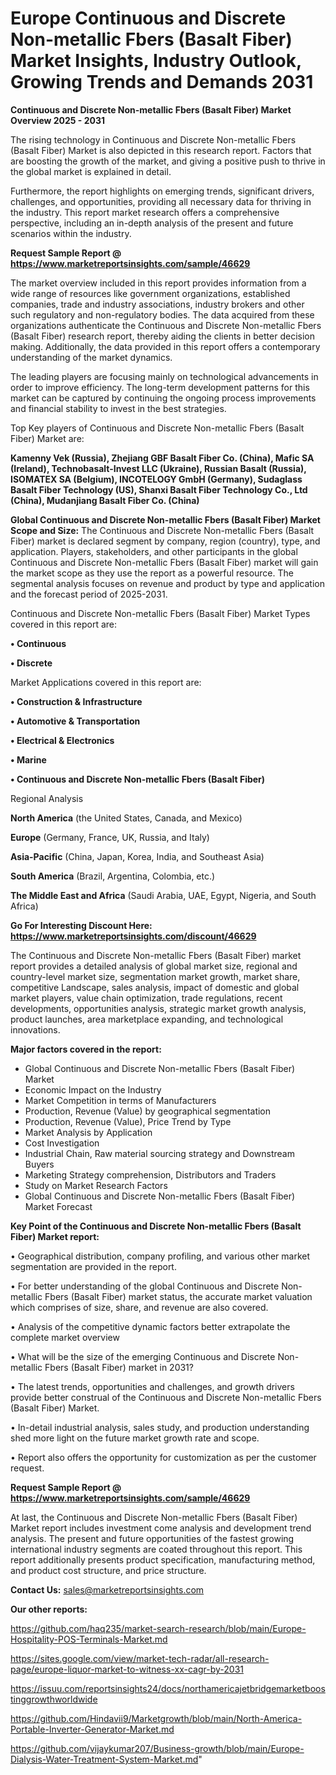 # Europe Continuous and Discrete Non-metallic Fbers (Basalt Fiber) Market Insights, Industry Outlook, Growing Trends and Demands 2031

<Strong> Continuous and Discrete Non-metallic Fbers (Basalt Fiber) Market Overview 2025 - 2031</strong>

The rising technology in Continuous and Discrete Non-metallic Fbers (Basalt Fiber) Market is also depicted in this research report. Factors that are boosting the growth of the market, and giving a positive push to thrive in the global market is explained in detail.

Furthermore, the report highlights on emerging trends, significant drivers, challenges, and opportunities, providing all necessary data for thriving in the industry. This report market research offers a comprehensive perspective, including an in-depth analysis of the present and future scenarios within the industry.

<strong>Request Sample Report @ <a href=https://www.marketreportsinsights.com/sample/46629>https://www.marketreportsinsights.com/sample/46629</a></strong>

The market overview included in this report provides information from a wide range of resources like government organizations, established companies, trade and industry associations, industry brokers and other such regulatory and non-regulatory bodies. The data acquired from these organizations authenticate the Continuous and Discrete Non-metallic Fbers (Basalt Fiber) research report, thereby aiding the clients in better decision making. Additionally, the data provided in this report offers a contemporary understanding of the market dynamics.

The leading players are focusing mainly on technological advancements in order to improve efficiency. The long-term development patterns for this market can be captured by continuing the ongoing process improvements and financial stability to invest in the best strategies.

Top Key players of Continuous and Discrete Non-metallic Fbers (Basalt Fiber) Market are:

<strong>Kamenny Vek (Russia), Zhejiang GBF Basalt Fiber Co. (China), Mafic SA (Ireland), Technobasalt-Invest LLC (Ukraine), Russian Basalt (Russia), ISOMATEX SA (Belgium), INCOTELOGY GmbH (Germany), Sudaglass Basalt Fiber Technology (US), Shanxi Basalt Fiber Technology Co., Ltd (China), Mudanjiang Basalt Fiber Co. (China)</strong>

<strong><b>Global Continuous and Discrete Non-metallic Fbers (Basalt Fiber) Market Scope and Size:</b></strong>
The Continuous and Discrete Non-metallic Fbers (Basalt Fiber) market is declared segment by company, region (country), type, and application. Players, stakeholders, and other participants in the global Continuous and Discrete Non-metallic Fbers (Basalt Fiber) market will gain the market scope as they use the report as a powerful resource. The segmental analysis focuses on revenue and product by type and application and the forecast period of 2025-2031.

Continuous and Discrete Non-metallic Fbers (Basalt Fiber) Market Types covered in this report are:

<strong>•  Continuous

•  Discrete</strong>

Market Applications covered in this report are:

<strong>•  Construction & Infrastructure

•  Automotive & Transportation

•  Electrical & Electronics

•  Marine

•  Continuous and Discrete Non-metallic Fbers (Basalt Fiber)</strong> 

Regional Analysis

<strong>North America</strong> (the United States, Canada, and Mexico)

<strong>Europe</strong> (Germany, France, UK, Russia, and Italy)

<strong>Asia-Pacific</strong> (China, Japan, Korea, India, and Southeast Asia)

<strong>South America</strong> (Brazil, Argentina, Colombia, etc.)

<strong>The Middle East and Africa</strong> (Saudi Arabia, UAE, Egypt, Nigeria, and South Africa)

<strong>Go For Interesting Discount Here: <a href=https://www.marketreportsinsights.com/discount/46629>https://www.marketreportsinsights.com/discount/46629</a></strong>

The Continuous and Discrete Non-metallic Fbers (Basalt Fiber) market report provides a detailed analysis of global market size, regional and country-level market size, segmentation market growth, market share, competitive Landscape, sales analysis, impact of domestic and global market players, value chain optimization, trade regulations, recent developments, opportunities analysis, strategic market growth analysis, product launches, area marketplace expanding, and technological innovations.

<strong><b>Major factors covered in the report:</b></strong>
<ul>
  <li>Global Continuous and Discrete Non-metallic Fbers (Basalt Fiber) Market </li>
  <li>Economic Impact on the Industry</li>
  <li>Market Competition in terms of Manufacturers</li>
  <li>Production, Revenue (Value) by geographical segmentation</li>
  <li>Production, Revenue (Value), Price Trend by Type</li>
  <li>Market Analysis by Application</li>
  <li>Cost Investigation</li>
  <li>Industrial Chain, Raw material sourcing strategy and Downstream Buyers</li>
  <li>Marketing Strategy comprehension, Distributors and Traders</li>
  <li>Study on Market Research Factors</li>
  <li>Global Continuous and Discrete Non-metallic Fbers (Basalt Fiber) Market Forecast</li>
</ul>

<strong><b>Key Point of the Continuous and Discrete Non-metallic Fbers (Basalt Fiber) Market report:</b></strong>

• Geographical distribution, company profiling, and various other market segmentation are provided in the report.

• For better understanding of the global Continuous and Discrete Non-metallic Fbers (Basalt Fiber) market status, the accurate market valuation which comprises of size, share, and revenue are also covered.

• Analysis of the competitive dynamic factors better extrapolate the complete market overview

• What will be the size of the emerging Continuous and Discrete Non-metallic Fbers (Basalt Fiber) market in 2031?

• The latest trends, opportunities and challenges, and growth drivers provide better construal of the Continuous and Discrete Non-metallic Fbers (Basalt Fiber) Market.

• In-detail industrial analysis, sales study, and production understanding shed more light on the future market growth rate and scope.

• Report also offers the opportunity for customization as per the customer request.

<strong>Request Sample Report @ <a href=https://www.marketreportsinsights.com/sample/46629>https://www.marketreportsinsights.com/sample/46629</a></strong>

At last, the Continuous and Discrete Non-metallic Fbers (Basalt Fiber) Market report includes investment come analysis and development trend analysis. The present and future opportunities of the fastest growing international industry segments are coated throughout this report. This report additionally presents product specification, manufacturing method, and product cost structure, and price structure.

<strong>Contact Us:</strong>
sales@marketreportsinsights.com

<strong>Our other reports:</strong>

<a href=https://github.com/haq235/market-search-research/blob/main/Europe-Hospitality-POS-Terminals-Market.md>https://github.com/haq235/market-search-research/blob/main/Europe-Hospitality-POS-Terminals-Market.md</a>

<a href=https://sites.google.com/view/market-tech-radar/all-research-page/europe-liquor-market-to-witness-xx-cagr-by-2031>https://sites.google.com/view/market-tech-radar/all-research-page/europe-liquor-market-to-witness-xx-cagr-by-2031</a>

<a href=https://issuu.com/reportsinsights24/docs/northamericajetbridgemarketboostinggrowthworldwide>https://issuu.com/reportsinsights24/docs/northamericajetbridgemarketboostinggrowthworldwide</a>

<a href=https://github.com/Hindavii9/Marketgrowth/blob/main/North-America-Portable-Inverter-Generator-Market.md>https://github.com/Hindavii9/Marketgrowth/blob/main/North-America-Portable-Inverter-Generator-Market.md</a>

<a href=https://github.com/vijaykumar207/Business-growth/blob/main/Europe-Dialysis-Water-Treatment-System-Market.md>https://github.com/vijaykumar207/Business-growth/blob/main/Europe-Dialysis-Water-Treatment-System-Market.md</a>"
